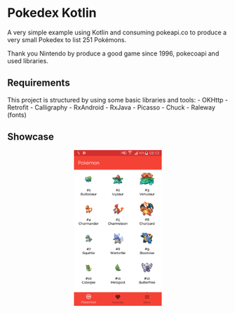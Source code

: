 # Pokedex Kotlin

A very simple example using Kotlin and consuming pokeapi.co to produce a very small Pokedex to list 251 Pokémons.

Thank you Nintendo by produce a good game since 1996, pokecoapi and used libraries.

## Requirements

This project is structured by using some basic libraries and tools:
	- OKHttp
	- Retrofit
	- Calligraphy
	- RxAndroid
	- RxJava
	- Picasso
	- Chuck
	- Raleway (fonts)

## Showcase
<p align="center">
  <img src="Screenshot/list.png" width=200>
</p>